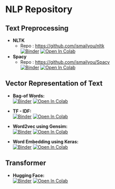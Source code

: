 # NLP Repository

## Text Preprocessing
*  **NLTK** <br>
      - Repo : https://github.com/ismailyou/nltk<br>
      [![Binder](https://mybinder.org/badge_logo.svg)](https://mybinder.org/v2/gh/ismailyou/nltk/main?filepath=NLTK.ipynb)
      [![Open In Colab](https://colab.research.google.com/assets/colab-badge.svg)](https://colab.research.google.com/github/ismailyou/nltk/blob/main?filepath=NLTK.ipynb)<br>
  *  **Spacy** <br>
      - Repo : https://github.com/ismailyou/Spacy<br>
      [![Binder](https://mybinder.org/badge_logo.svg)](https://mybinder.org/v2/gh/ismailyou/Spacy/main?filepath=spacy.ipynb)
      [![Open In Colab](https://colab.research.google.com/assets/colab-badge.svg)](https://colab.research.google.com/github/ismailyou/nltk/blob/main?filepath=spacy.ipynb)<br>

## Vector Representation of Text
  *  **Bag-of Words:** <br>
        [![Binder](https://mybinder.org/badge_logo.svg)](https://mybinder.org/v2/gh/ismailyou/nlp_repo/main?filepath=Bow.ipynb) 
        [![Open In Colab](https://colab.research.google.com/assets/colab-badge.svg)](https://colab.research.google.com/github/ismailyou/nlp_repo/blob/main?filepath=Bow.ipynb)<br>

  *  **TF - IDF:** <br>
  [![Binder](https://mybinder.org/badge_logo.svg)](https://mybinder.org/v2/gh/ismailyou/nlp_repo/main?filepath=TF%20-%20IDF.ipynb)
  [![Open In Colab](https://colab.research.google.com/assets/colab-badge.svg)](https://colab.research.google.com/github/ismailyou/nlp_repo/blob/main?filepath=TF%20-%20IDF.ipynb)<br>
  
  *  **Word2vec using Gensim:**<br>
 [![Binder](https://mybinder.org/badge_logo.svg)](https://mybinder.org/v2/gh/ismailyou/nlp_repo/main?filepath=Word2Vec.ipynb)
 [![Open In Colab](https://colab.research.google.com/assets/colab-badge.svg)](https://colab.research.google.com/github/ismailyou/nlp_repo/blob/main?filepath=Word2Vec.ipynb)<br>
  
  *  **Word Embedding using Keras:**<br>
 [![Binder](https://mybinder.org/badge_logo.svg)](https://mybinder.org/v2/gh/ismailyou/nlp_repo/main?filepath=word_embedding_keras.ipynb)
 [![Open In Colab](https://colab.research.google.com/assets/colab-badge.svg)](https://colab.research.google.com/github/ismailyou/nlp_repo/blob/main?filepath=word_embedding_keras.ipynb)<br>

## Transformer
   *  **Hugging Face:**<br>
   [![Binder](https://mybinder.org/badge_logo.svg)](https://mybinder.org/v2/gh/ismailyou/nlp_repo/main?filepath=whuggingface_pipeline.ipynb)
   [![Open In Colab](https://colab.research.google.com/assets/colab-badge.svg)](https://colab.research.google.com/github/ismailyou/nlp_repo/blob/main?filepath=huggingface_pipeline.ipynb)<br>
 

